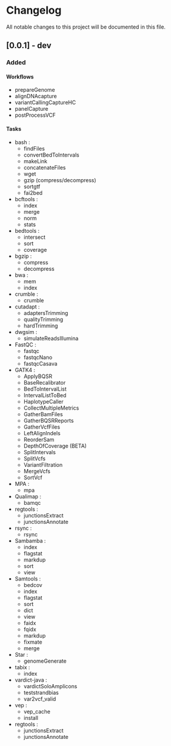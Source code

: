 # Changelog

All notable changes to this project will be documented in this file.

## [0.0.1] - dev

### Added

#### Workflows

- prepareGenome
- alignDNAcapture
- variantCallingCaptureHC
- panelCapture
- postProcessVCF

#### Tasks

- bash :
	- findFiles
	- convertBedToIntervals
	- makeLink
	- concatenateFiles
	- wget
	- gzip (compress/decompress)
	- sortgtf
	- fai2bed
- bcftools :
	- index
	- merge
	- norm
	- stats
- bedtools :
	- intersect
	- sort
	- coverage
- bgzip :
	- compress
	- decompress
- bwa :
	- mem
	- index
- crumble :
	- crumble
- cutadapt :
	- adaptersTrimming
	- qualityTrimming
	- hardTrimming
- dwgsim :
	- simulateReadsIllumina
- FastQC :
	- fastqc
	- fastqcNano
	- fastqcCasava
- GATK4 :
	- ApplyBQSR
	- BaseRecalibrator
	- BedToIntervalList
	- IntervalListToBed
	- HaplotypeCaller
	- CollectMultipleMetrics
	- GatherBamFiles
	- GatherBQSRReports
	- GatherVcfFiles
	- LeftAlignIndels
	- ReorderSam
	- DepthOfCoverage (BETA)
	- SplitIntervals
	- SplitVcfs
	- VariantFiltration
	- MergeVcfs
	- SortVcf
- MPA :
	- mpa
- Qualimap :
	- bamqc
- regtools :
	- junctionsExtract
	- junctionsAnnotate
- rsync :
	- rsync
- Sambamba :
	- index
	- flagstat
	- markdup
	- sort
	- view
- Samtools :
	- bedcov
	- index
	- flagstat
	- sort
	- dict
	- view
	- faidx
	- fqidx
	- markdup
	- fixmate
	- merge
- Star :
	- genomeGenerate
- tabix :
	- index
- vardict-java :
	- vardictSoloAmplicons
	- teststrandbias
	- var2vcf_valid
- vep :
	- vep_cache
	- install
- regtools :
	- junctionsExtract
	- junctionsAnnotate
